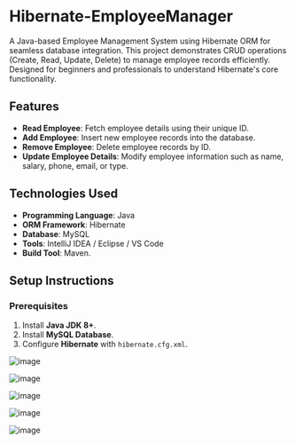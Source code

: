 # Hibernate-EmployeeManager
A Java-based Employee Management System using Hibernate ORM for seamless database integration. This project demonstrates CRUD operations (Create, Read, Update, Delete) to manage employee records efficiently. Designed for beginners and professionals to understand Hibernate's core functionality.


## Features
- **Read Employee**: Fetch employee details using their unique ID.
- **Add Employee**: Insert new employee records into the database.
- **Remove Employee**: Delete employee records by ID.
- **Update Employee Details**: Modify employee information such as name, salary, phone, email, or type.


## Technologies Used
- **Programming Language**: Java
- **ORM Framework**: Hibernate
- **Database**: MySQL
- **Tools**: IntelliJ IDEA / Eclipse / VS Code
- **Build Tool**: Maven.


## Setup Instructions
### **Prerequisites**
1. Install **Java JDK 8+**.
2. Install **MySQL Database**.
3. Configure **Hibernate** with `hibernate.cfg.xml`.

![image](https://github.com/user-attachments/assets/2cf1fc7c-1c4d-4606-b9cb-3c697e9cfc8a)

 ![image](https://github.com/user-attachments/assets/1a6bdb0a-8572-4aa5-928b-bf706f2d1f80)


![image](https://github.com/user-attachments/assets/4f00f90e-75ca-4743-85a6-8f2d83b481a8)

![image](https://github.com/user-attachments/assets/6637f7ec-f6fb-4178-b971-899a4e10d252)

![image](https://github.com/user-attachments/assets/fa6a90b1-8725-4e97-abc0-28d31ce80ab1)





